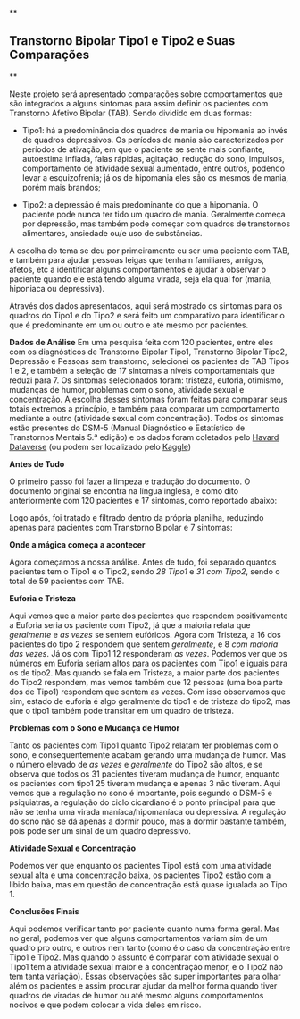 **

## Transtorno Bipolar Tipo1 e Tipo2 e Suas Comparações

**

Neste projeto será apresentado comparações sobre comportamentos que são integrados a alguns sintomas para assim definir os pacientes com Transtorno Afetivo Bipolar (TAB). Sendo dividido em duas formas:

- Tipo1: há a predominância dos quadros de mania ou hipomania ao invés de quadros depressivos. Os períodos de mania são caracterizados  por períodos de ativação, em que o paciente se sente mais confiante, autoestima inflada, falas rápidas, agitação, redução do sono, impulsos, comportamento de atividade sexual aumentado, entre outros, podendo levar a esquizofrenia; já os de hipomania eles são os mesmos de mania, porém mais brandos;

- Tipo2: a depressão é mais predominante do que a hipomania. O paciente pode nunca ter tido um quadro de mania. Geralmente começa por depressão, mas também pode começar com quadros de transtornos alimentares, ansiedade ou/e uso de substâncias.


A escolha do tema se deu por primeiramente eu ser uma paciente com TAB, e também para ajudar pessoas leigas que tenham familiares, amigos, afetos, etc a identificar alguns comportamentos e ajudar a observar o paciente quando ele está tendo alguma virada, seja ela qual for (mania, hiponiaca ou depressiva).

Através dos dados apresentados, aqui será mostrado os sintomas para os quadros do Tipo1 e do Tipo2 e será feito um comparativo para identificar o que é predominante em um ou outro e até mesmo por pacientes.

**Dados de Análise**
Em uma pesquisa feita com 120 pacientes, entre eles com os diagnósticos de Transtorno Bipolar Tipo1, Transtorno Bipolar Tipo2, Depressão e Pessoas sem transtorno, selecionei os pacientes de TAB Tipos 1 e 2, e também a seleção de 17 sintomas a níveis comportamentais que reduzi para 7. Os sintomas selecionados foram: tristeza, euforia, otimismo, mudanças de humor, problemas com o sono, atividade sexual e concentração. A escolha desses sintomas foram feitas para comparar seus totais extremos a princípio, e também para comparar um comportamento mediante a outro (atividade sexual com concentração).
Todos os sintomas estão presentes do DSM-5 (Manual Diagnóstico e Estatístico de Transtornos Mentais 5.ª edição) e os dados foram coletados pelo [Havard Dataverse](https://dataverse.harvard.edu/file.xhtml?fileId=7440350&version=1.1&toolType=PREVIEW) (ou podem ser localizado pelo [Kaggle](https://www.kaggle.com/code/mrcsdvale/mental-disorder-eda))

**Antes de Tudo**

O primeiro passo foi fazer a limpeza e tradução do documento. O documento original se encontra na língua inglesa, e como dito anteriormente com 120 pacientes e 17 sintomas, como reportado abaixo:

Logo após, foi tratado e filtrado dentro da própria planilha, reduzindo apenas para pacientes com Transtorno Bipolar e 7 sintomas:

**Onde a mágica começa a acontecer**

Agora começamos a nossa análise. Antes de tudo, foi separado quantos pacientes tem o Tipo1 e o Tipo2, sendo *28 Tipo1* e *31 com Tipo2*, sendo o total de 59 pacientes com TAB.

**Euforia e Tristeza**

Aqui vemos que a maior parte dos pacientes que respondem positivamente a Euforia seria os paciente com Tipo2, já que a maioria relata que *geralmente* e *as vezes* se sentem eufóricos. Agora com Tristeza, a 16 dos pacientes do tipo 2 respondem que sentem *geralmente*, e 8 *com maioria das vezes*. Já os com Tipo1 12 responderam *as vezes*. Podemos ver que os números em Euforia seriam altos para os pacientes com Tipo1 e iguais para os de tipo2. Mas quando se fala em Tristeza, a maior parte dos pacientes do Tipo2 respondem, mas vemos também que 12 pessoas (uma boa parte dos de Tipo1) respondem que sentem as vezes. Com isso observamos que sim, estado de euforia é algo geralmente do tipo1 e de tristeza do tipo2, mas que o tipo1 também pode transitar em um quadro de tristeza.

**Problemas com o Sono e Mudança de Humor**

Tanto os pacientes com Tipo1 quanto Tipo2 relatam ter problemas com o sono, e consequentemente acabam gerando uma mudança de humor. Mas o número elevado de *as vezes* e *geralmente* do Tipo2 são altos, e se observa que todos os 31 pacientes tiveram mudança de humor, enquanto os pacientes com tipo1 25 tiveram mudança e apenas 3 não tiveram.
Aqui vemos que a regulação no sono é importante, pois segundo o DSM-5 e psiquiatras, a regulação do ciclo cicardiano é o ponto principal para que não se tenha uma virada maníaca/hipomaníaca ou depressiva. A regulação do sono não se dá apenas a dormir pouco, mas a dormir bastante também, pois pode ser um sinal de um quadro depressivo.

**Atividade Sexual e Concentração**

Podemos ver que enquanto os pacientes Tipo1 está com uma atividade sexual alta e uma concentração baixa, os pacientes Tipo2 estão com a libido baixa, mas em questão de concentração está quase igualada ao Tipo 1.

**Conclusões Finais**

Aqui podemos verificar tanto por paciente quanto numa forma geral. Mas no geral, podemos ver que alguns comportamentos variam sim de um quadro pro outro, e outros nem tanto (como é o caso da concentração entre Tipo1 e Tipo2. Mas quando o assunto é comparar com atividade sexual o Tipo1 tem a atividade sexual maior e a concentração menor, e o Tipo2 não tem tanta variação).
Essas observações são super importantes para olhar além os pacientes e assim procurar ajudar da melhor forma quando tiver quadros de viradas de humor ou até mesmo alguns comportamentos nocivos e que podem colocar a vida deles em risco.
